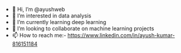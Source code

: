 - 👋 Hi, I’m @ayushweb
- 👀 I’m interested in data analysis
- 🌱 I’m currently learning deep learning
- 💞️ I’m looking to collaborate on machine learning projects
- 📫 How to reach me:- https://www.linkedin.com/in/ayush-kumar-816151184

<!---
ayushweb/ayushweb is a ✨ special ✨ repository because its `README.md` (this file) appears on your GitHub profile.
You can click the Preview link to take a look at your changes.
--->
